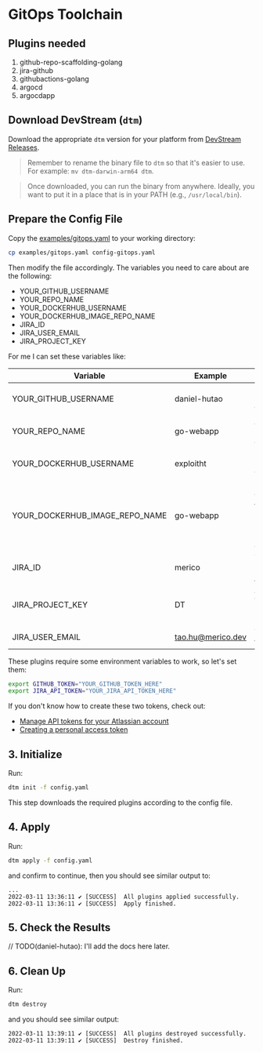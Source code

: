 # GitOps Toolchain

## Plugins needed

1. github-repo-scaffolding-golang 
2. jira-github
3. githubactions-golang
4. argocd
5. argocdapp

## Download DevStream (`dtm`)

Download the appropriate `dtm` version for your platform from [DevStream Releases](https://github.com/merico-dev/stream/releases).

> Remember to rename the binary file to `dtm` so that it's easier to use. For example: `mv dtm-darwin-arm64 dtm`.

> Once downloaded, you can run the binary from anywhere. Ideally, you want to put it in a place that is in your PATH (e.g., `/usr/local/bin`).

## Prepare the Config File

Copy the [examples/gitops.yaml](../examples/gitops.yaml) to your working directory:

```bash
cp examples/gitops.yaml config-gitops.yaml
```

Then modify the file accordingly. The variables you need to care about are the following: 

- YOUR_GITHUB_USERNAME
- YOUR_REPO_NAME
- YOUR_DOCKERHUB_USERNAME
- YOUR_DOCKERHUB_IMAGE_REPO_NAME
- JIRA_ID
- JIRA_USER_EMAIL
- JIRA_PROJECT_KEY

For me I can set these variables like:

| Variable                       | Example           | Note                                                         |
| ------------------------------ | ----------------- | ------------------------------------------------------------ |
| YOUR_GITHUB_USERNAME           | daniel-hutao      | It should be case-sensitive here; strictly use your GitHub username |
| YOUR_REPO_NAME                 | go-webapp         | As long as it doesn't exist in your GitHub account and the name is legal |
| YOUR_DOCKERHUB_USERNAME        | exploitht         | It should be case-sensitive here; strictly use your DockerHub username |
| YOUR_DOCKERHUB_IMAGE_REPO_NAME | go-webapp         | It is recommended that you use the same name as the project, please make sure that there is no project with the same name in your DockerHub account |
| JIRA_ID                        | merico            | This is a domain name prefix like merico in https://merico.atlassian.net |
| JIRA_PROJECT_KEY               | DT                | A descriptive prefix for your project’s issue keys to recognize work from this project |
| JIRA_USER_EMAIL                | tao.hu@merico.dev | The email you use to log in to Jira                          |

These plugins require some environment variables to work, so let's set them:

```bash
export GITHUB_TOKEN="YOUR_GITHUB_TOKEN_HERE"
export JIRA_API_TOKEN="YOUR_JIRA_API_TOKEN_HERE"
```

If you don't know how to create these two tokens, check out:

- [Manage API tokens for your Atlassian account](https://support.atlassian.com/atlassian-account/docs/manage-api-tokens-for-your-atlassian-account/)
- [Creating a personal access token](https://docs.github.com/en/authentication/keeping-your-account-and-data-secure/creating-a-personal-access-token)

## 3. Initialize

Run:

```bash
dtm init -f config.yaml
```

This step downloads the required plugins according to the config file.

## 4. Apply

Run:

```bash
dtm apply -f config.yaml
```

and confirm to continue, then you should see similar output to:

```
...
2022-03-11 13:36:11 ✔ [SUCCESS]  All plugins applied successfully.
2022-03-11 13:36:11 ✔ [SUCCESS]  Apply finished.
```

## 5. Check the Results

// TODO(daniel-hutao): I'll add the docs here later.

## 6. Clean Up

Run:

```bash
dtm destroy
```

and you should see similar output:

```
2022-03-11 13:39:11 ✔ [SUCCESS]  All plugins destroyed successfully.
2022-03-11 13:39:11 ✔ [SUCCESS]  Destroy finished.
```
